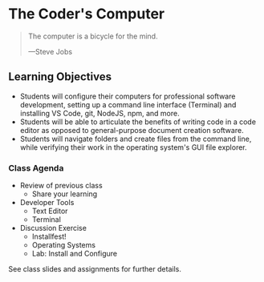 # The Coder's Computer

> The computer is a bicycle for the mind.
>
> —Steve Jobs

## Learning Objectives

- Students will configure their computers for professional software development, setting up a command line interface (Terminal) and installing VS Code, git, NodeJS, npm, and more. 
- Students will be able to articulate the benefits of writing code in a code editor as opposed to general-purpose document creation software.
- Students will navigate folders and create files from the command line, while verifying their work in the operating system's GUI file explorer. 


### Class Agenda

- Review of previous class
  - Share your learning
- Developer Tools
  - Text Editor
  - Terminal
- Discussion Exercise
  - Installfest! 
  - Operating Systems
  - Lab: Install and Configure

See class slides and assignments for further details.
